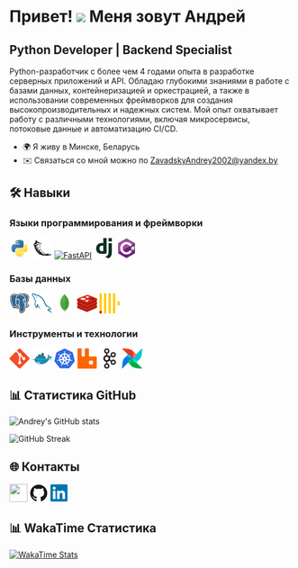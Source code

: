 


# Привет! ![](https://user-images.githubusercontent.com/18350557/176309783-0785949b-9127-417c-8b55-ab5a4333674e.gif) Меня зовут Андрей

## Python Developer | Backend Specialist

Python-разработчик с более чем 4 годами опыта в разработке серверных приложений и API. Обладаю глубокими знаниями в работе с базами данных, контейнеризацией и оркестрацией, а также в использовании современных фреймворков для создания высокопроизводительных и надежных систем. Мой опыт охватывает работу с различными технологиями, включая микросервисы, потоковые данные и автоматизацию CI/CD.

- 🌍 Я живу в Минске, Беларусь
- ✉️ Связаться со мной можно по [ZavadskyAndrey2002@yandex.by](mailto:ZavadskyAndrey2002@yandex.by)

## 🛠️ Навыки

### Языки программирования и фреймворки
<p align="left">
<a href="https://www.python.org/" target="_blank" rel="noreferrer"><img src="https://raw.githubusercontent.com/devicons/devicon/master/icons/python/python-original.svg" width="36" height="36" alt="Python" /></a>
<a href="https://flask.palletsprojects.com/en/2.0.x/" target="_blank" rel="noreferrer"><img src="https://raw.githubusercontent.com/devicons/devicon/master/icons/flask/flask-original.svg" width="36" height="36" alt="Flask" /></a>
<a href="https://fastapi.tiangolo.com/" target="_blank" rel="noreferrer"><img src="https://raw.githubusercontent.com/danielcranney/readme-generator/main/public/icons/skills/fastapi-colored.svg" width="36" height="36" alt="FastAPI" /></a>
<a href="https://www.djangoproject.com/" target="_blank" rel="noreferrer"><img src="https://raw.githubusercontent.com/devicons/devicon/master/icons/django/django-plain.svg" width="36" height="36" alt="Django" /></a>
<a href="https://docs.microsoft.com/en-us/dotnet/csharp/" target="_blank" rel="noreferrer"><img src="https://raw.githubusercontent.com/devicons/devicon/master/icons/csharp/csharp-original.svg" width="36" height="36" alt="C#" /></a>
</p>

### Базы данных
<p align="left">
<a href="https://www.postgresql.org/" target="_blank" rel="noreferrer"><img src="https://raw.githubusercontent.com/devicons/devicon/master/icons/postgresql/postgresql-original.svg" width="36" height="36" alt="PostgreSQL" /></a>
<a href="https://www.mysql.com/" target="_blank" rel="noreferrer"><img src="https://raw.githubusercontent.com/devicons/devicon/master/icons/mysql/mysql-original.svg" width="36" height="36" alt="MySQL" /></a>
<a href="https://www.mongodb.com/" target="_blank" rel="noreferrer"><img src="https://raw.githubusercontent.com/devicons/devicon/master/icons/mongodb/mongodb-original.svg" width="36" height="36" alt="MongoDB" /></a>
<a href="https://redis.io/" target="_blank" rel="noreferrer"><img src="https://raw.githubusercontent.com/devicons/devicon/master/icons/redis/redis-original.svg" width="36" height="36" alt="Redis" /></a>
<a href="https://clickhouse.com/" target="_blank" rel="noreferrer"><img src="https://raw.githubusercontent.com/ClickHouse/clickhouse-presentations/master/images/logo.svg" width="36" height="36" alt="ClickHouse" /></a>
</p>

### Инструменты и технологии
<p align="left">
<a href="https://git-scm.com/" target="_blank" rel="noreferrer"><img src="https://raw.githubusercontent.com/devicons/devicon/master/icons/git/git-original.svg" width="36" height="36" alt="Git" /></a>
<a href="https://www.docker.com/" target="_blank" rel="noreferrer"><img src="https://raw.githubusercontent.com/devicons/devicon/master/icons/docker/docker-original.svg" width="36" height="36" alt="Docker" /></a>
<a href="https://kubernetes.io/" target="_blank" rel="noreferrer"><img src="https://raw.githubusercontent.com/devicons/devicon/master/icons/kubernetes/kubernetes-plain.svg" width="36" height="36" alt="Kubernetes" /></a>
<a href="https://www.rabbitmq.com/" target="_blank" rel="noreferrer"><img src="https://raw.githubusercontent.com/devicons/devicon/master/icons/rabbitmq/rabbitmq-original.svg" width="36" height="36" alt="RabbitMQ" /></a>
<a href="https://kafka.apache.org/" target="_blank" rel="noreferrer"><img src="https://raw.githubusercontent.com/devicons/devicon/master/icons/apachekafka/apachekafka-original.svg" width="36" height="36" alt="Kafka" /></a>
<a href="https://airflow.apache.org/" target="_blank" rel="noreferrer"><img src="https://raw.githubusercontent.com/devicons/devicon/master/icons/apacheairflow/apacheairflow-original.svg" width="36" height="36" alt="Apache Airflow" /></a>
</p>



## 📊 Статистика GitHub

![Andrey's GitHub stats](https://github-readme-stats.vercel.app/api?username=Caxaro4ekPixel&show_icons=true&hide=&count_private=true&title_color=0891b2&text_color=ffffff&icon_color=0891b2&bg_color=1c1917&hide_border=true&show_icons=true)

![GitHub Streak](https://github-readme-streak-stats.herokuapp.com/?user=Caxaro4ekPixel&stroke=ffffff&background=1c1917&ring=0891b2&fire=0891b2&currStreakNum=ffffff&currStreakLabel=0891b2&sideNums=ffffff&sideLabels=ffffff&dates=ffffff&hide_border=true)

## 🌐 Контакты

<p align="left">
<a href="https://discord.com/users/Caxaro4ek#0440" target="_blank" rel="noreferrer"><img src="https://raw.githubusercontent.com/danielcranney/readme-generator/main/public/icons/socials/discord.svg" width="32" height="32" /></a> 
<a href="https://www.github.com/Caxaro4ekPixel" target="_blank" rel="noreferrer"><img src="https://raw.githubusercontent.com/devicons/devicon/master/icons/github/github-original.svg" width="32" height="32" /></a> 
<a href="https://www.linkedin.com/in/andrey-zavadsky/" target="_blank" rel="noreferrer"><img src="https://raw.githubusercontent.com/devicons/devicon/master/icons/linkedin/linkedin-original.svg" width="32" height="32" /></a>
</p>

## 📊 WakaTime Статистика

<!-- WakaTime API статистика -->
<a href="https://wakatime.com/@Andrei_Zavadski">
  <img src="https://github-readme-stats.vercel.app/api/wakatime?username=@Andrei_Zavadski&layout=compact&theme=dark&bg_color=1c1917&border_color=0891b2&title_color=0891b2&text_color=ffffff&hide_border=true" alt="WakaTime Stats" />
</a>
